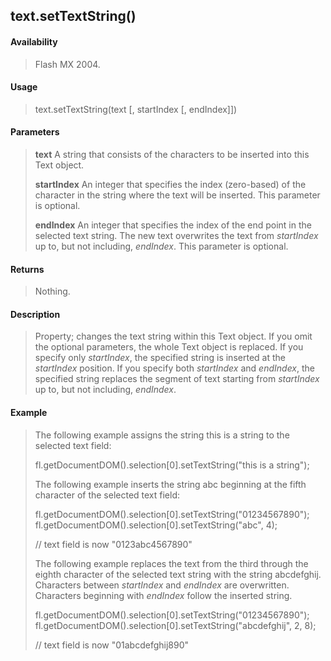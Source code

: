 ## text.setTextString()

#### Availability

> Flash MX 2004.

#### Usage

> text.setTextString(text \[, startIndex \[, endIndex\]\])

#### Parameters

> **text** A string that consists of the characters to be inserted into this Text object.
>
> **startIndex** An integer that specifies the index (zero-based) of the character in the string where the text will be inserted. This parameter is optional.
>
> **endIndex** An integer that specifies the index of the end point in the selected text string. The new text overwrites the text from *startIndex* up to, but not including, *endIndex*. This parameter is optional.

#### Returns

> Nothing.

#### Description

> Property; changes the text string within this Text object. If you omit the optional parameters, the whole Text object is replaced. If you specify only *startIndex*, the specified string is inserted at the *startIndex* position. If you specify both *startIndex* and *endIndex*, the specified string replaces the segment of text starting from *startIndex* up to, but not including, *endIndex*.

#### Example

> The following example assigns the string this is a string to the selected text field:
>
> fl.getDocumentDOM().selection\[0\].setTextString("this is a string");
>
> The following example inserts the string abc beginning at the fifth character of the selected text field:
>
> fl.getDocumentDOM().selection\[0\].setTextString("01234567890"); fl.getDocumentDOM().selection\[0\].setTextString("abc", 4);
>
> // text field is now "0123abc4567890"
>
> The following example replaces the text from the third through the eighth character of the selected text string with the string abcdefghij. Characters between *startIndex* and *endIndex* are overwritten. Characters beginning with *endIndex* follow the inserted string.
>
> fl.getDocumentDOM().selection\[0\].setTextString("01234567890"); fl.getDocumentDOM().selection\[0\].setTextString("abcdefghij", 2, 8);
>
> // text field is now "01abcdefghij890"
